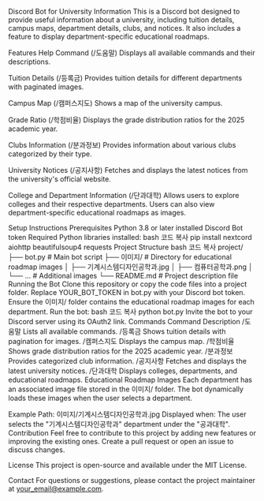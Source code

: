 Discord Bot for University Information
This is a Discord bot designed to provide useful information about a university, including tuition details, campus maps, department details, clubs, and notices. It also includes a feature to display department-specific educational roadmaps.

Features
Help Command (/도움말)
Displays all available commands and their descriptions.

Tuition Details (/등록금)
Provides tuition details for different departments with paginated images.

Campus Map (/캠퍼스지도)
Shows a map of the university campus.

Grade Ratio (/학점비율)
Displays the grade distribution ratios for the 2025 academic year.

Clubs Information (/분과정보)
Provides information about various clubs categorized by their type.

University Notices (/공지사항)
Fetches and displays the latest notices from the university's official website.

College and Department Information (/단과대학)
Allows users to explore colleges and their respective departments. Users can also view department-specific educational roadmaps as images.

Setup Instructions
Prerequisites
Python 3.8 or later installed
Discord Bot token
Required Python libraries installed:
bash
코드 복사
pip install nextcord aiohttp beautifulsoup4 requests
Project Structure
bash
코드 복사
project/
├── bot.py              # Main bot script
├── 이미지/             # Directory for educational roadmap images
│   ├── 기계시스템디자인공학과.jpg
│   ├── 컴퓨터공학과.png
│   └── ...             # Additional images
└── README.md           # Project description file
Running the Bot
Clone this repository or copy the code files into a project folder.
Replace YOUR_BOT_TOKEN in bot.py with your Discord bot token.
Ensure the 이미지/ folder contains the educational roadmap images for each department.
Run the bot:
bash
코드 복사
python bot.py
Invite the bot to your Discord server using its OAuth2 link.
Commands
Command	Description
/도움말	Lists all available commands.
/등록금	Shows tuition details with pagination for images.
/캠퍼스지도	Displays the campus map.
/학점비율	Shows grade distribution ratios for the 2025 academic year.
/분과정보	Provides categorized club information.
/공지사항	Fetches and displays the latest university notices.
/단과대학	Displays colleges, departments, and educational roadmaps.
Educational Roadmap Images
Each department has an associated image file stored in the 이미지/ folder. The bot dynamically loads these images when the user selects a department.

Example
Path: 이미지/기계시스템디자인공학과.jpg
Displayed when: The user selects the "기계시스템디자인공학과" department under the "공과대학".
Contribution
Feel free to contribute to this project by adding new features or improving the existing ones. Create a pull request or open an issue to discuss changes.

License
This project is open-source and available under the MIT License.

Contact
For questions or suggestions, please contact the project maintainer at your_email@example.com.